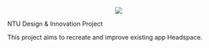 
<p align="center">
  <img src="https://user-images.githubusercontent.com/80868913/139021831-00c2c5e4-6202-4636-89e6-bdc91f963afb.jpg">
</p>


NTU Design & Innovation Project

This project aims to recreate and improve existing app Headspace.

